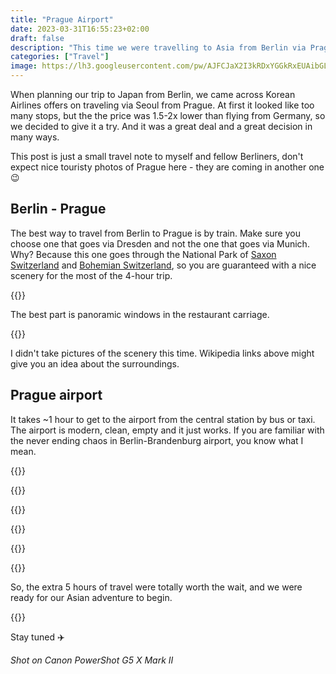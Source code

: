 ```yaml
---
title: "Prague Airport"
date: 2023-03-31T16:55:23+02:00
draft: false
description: "This time we were travelling to Asia from Berlin via Prague, and that was one of the best decisions."
categories: ["Travel"]
image: https://lh3.googleusercontent.com/pw/AJFCJaX2I3kRDxYGGkRxEUAibGLF-nTWP-4c03zdM9GoO9P9fCjfi9mehwBNsWYfM4QcWR-TSRePcGGwhyTyb4PAGYm5XmG6JWux60SlkEN6nPWR_U8npNNYJEHxug2KuU34IGF9yd_p9qVW6d0Lx2i7VQkEbA=w2400-h1800-s
---
```


When planning our trip to Japan from Berlin, we came across Korean Airlines offers on traveling via Seoul from Prague. At first it looked like too many stops, but the the price was 1.5-2x lower than flying from Germany, so we decided to give it a try. And it was a great deal and a great decision in many ways.

<!-- more -->

This post is just a small travel note to myself and fellow Berliners, don't expect nice touristy photos of Prague here - they are coming in another one 😉

## Berlin - Prague

The best way to travel from Berlin to Prague is by train. Make sure you choose one that goes via Dresden and not the one that goes via Munich. Why? Because this one goes through the National Park of [Saxon Switzerland](https://en.wikipedia.org/wiki/Saxon_Switzerland) and [Bohemian Switzerland](https://en.wikipedia.org/wiki/Bohemian_Switzerland), so you are guaranteed with a nice scenery for the most of the 4-hour trip.

{{<photo caption="Veronika approves" src="https://lh3.googleusercontent.com/pw/AJFCJaXzUu0NREKG4nmJdhFbopH1iBtgVdjIQHkJ9E4qg16BIqttBRFoPeLlPawjnAMs61oFiKuv3nBg7pQf5HwSr1p7FDB2CSBl-63R7S7MykFj9wC9wU_MjZV7i-_3FakDb5W3ainvF68BN2EzHvG2fKZ-4w=w4032-h3024-no" thumb="https://lh3.googleusercontent.com/pw/AJFCJaXzUu0NREKG4nmJdhFbopH1iBtgVdjIQHkJ9E4qg16BIqttBRFoPeLlPawjnAMs61oFiKuv3nBg7pQf5HwSr1p7FDB2CSBl-63R7S7MykFj9wC9wU_MjZV7i-_3FakDb5W3ainvF68BN2EzHvG2fKZ-4w=w1680-h1260-s" width="840" height="630" src-width="4032" src-height="3024" >}}

The best part is panoramic windows in the restaurant carriage.

{{<photo caption="In the restaurant on the train to Prague" src="https://lh3.googleusercontent.com/pw/AJFCJaXcQ1yxzuMGxg_cchA_JKIsiO4NlVtFowd8KjZ54zbb_JuZuCvoUzwePBZZguiwswH2mbGvPh6CUg1vG-7PVk_vQwvCu5kEQCQarYgRQMg1EqH61qql4GH_sQY8Iv7kki3-6ph9SDYsmh5W8xKtZUFQrA=w4032-h3024-no" thumb="https://lh3.googleusercontent.com/pw/AJFCJaXcQ1yxzuMGxg_cchA_JKIsiO4NlVtFowd8KjZ54zbb_JuZuCvoUzwePBZZguiwswH2mbGvPh6CUg1vG-7PVk_vQwvCu5kEQCQarYgRQMg1EqH61qql4GH_sQY8Iv7kki3-6ph9SDYsmh5W8xKtZUFQrA=w1680-h1260-s" width="840" height="630" src-width="4032" src-height="3024" >}}

I didn't take pictures of the scenery this time. Wikipedia links above might give you an idea about the surroundings.

## Prague airport

It takes ~1 hour to get to the airport from the central station by bus or taxi. The airport is modern, clean, empty and it just works. If you are familiar with the never ending chaos in Berlin-Brandenburg airport, you know what I mean.

{{<gallery>}}

{{<photo caption="There is a piano in one of the waiting areas" src="https://lh3.googleusercontent.com/pw/AJFCJaXmikIPa_97Xmt6wuzwFGWfSAuLoSytyWSEuFYI_XaLAoK6JlNk278ItRratwkcTPruKSHQKdc75BOM_z97Z2In6vW7lzsOqr4V1xGllp5Iafn6eBPEbJzjQh3YAZHMeRx4UecmNMhlp5CSWVsqDTIbBQ=w3024-h4032-no" thumb="https://lh3.googleusercontent.com/pw/AJFCJaXmikIPa_97Xmt6wuzwFGWfSAuLoSytyWSEuFYI_XaLAoK6JlNk278ItRratwkcTPruKSHQKdc75BOM_z97Z2In6vW7lzsOqr4V1xGllp5Iafn6eBPEbJzjQh3YAZHMeRx4UecmNMhlp5CSWVsqDTIbBQ=w540-h720-s" width="180" height="240" src-width="3024" src-height="4032" >}}

{{<photo caption="I can pretend to know how to play" src="https://lh3.googleusercontent.com/pw/AJFCJaXuafgwO_SdPi7W_jZ-GfK_41QPoXZO0nTNWGw3t5wr0rBSg4jf9q31iUFbkUnuE8ueuYhGDpiM_lJjf5feiATKxbt0dar3ys5Nwnc18-zWVI5LOfGXZTIn87_6Pm64Al8cj5JBa3ZWlBFtASAhusYEIA=w4032-h3024-no" thumb="https://lh3.googleusercontent.com/pw/AJFCJaXuafgwO_SdPi7W_jZ-GfK_41QPoXZO0nTNWGw3t5wr0rBSg4jf9q31iUFbkUnuE8ueuYhGDpiM_lJjf5feiATKxbt0dar3ys5Nwnc18-zWVI5LOfGXZTIn87_6Pm64Al8cj5JBa3ZWlBFtASAhusYEIA=w960-h720-s" width="320" height="240" src-width="4032" src-height="3024" >}}

{{<photo caption="Ready to go" src="https://lh3.googleusercontent.com/pw/AJFCJaW4ziOArPIoNlDFp2xTZ7My8uDvw6txzKnAB5Uh2Nlobpu23jQjjDEgIqwSgUwiEfzriTM0EZ8QVFXCHYS3R2jY0BlbUFKei4WlsYRO7JoVv6Lgz6JWCJ95GOUbOv4j0ZtKpbsjWLp2h6JGgN9ChFyTpQ=w4032-h3024-no" thumb="https://lh3.googleusercontent.com/pw/AJFCJaW4ziOArPIoNlDFp2xTZ7My8uDvw6txzKnAB5Uh2Nlobpu23jQjjDEgIqwSgUwiEfzriTM0EZ8QVFXCHYS3R2jY0BlbUFKei4WlsYRO7JoVv6Lgz6JWCJ95GOUbOv4j0ZtKpbsjWLp2h6JGgN9ChFyTpQ=w960-h720-s" width="320" height="240" src-width="4032" src-height="3024" >}}

{{<photo caption="Welcome onboard" src="https://lh3.googleusercontent.com/pw/AJFCJaX9JwfZBvK2eZ3eXTzzo8Q8Fvu05hEsL617N9sDMW4NA3Z_t0fSTAvygzFBe-8K5qzcdYOI0WzHLWFZSLwqL_h6iCa2xPyk0wLVVzuTaxJo82PoEC73K2Qf71X0pck36GPU11oN9rOoYb77RctBH-700A=w4032-h3024-no" thumb="https://lh3.googleusercontent.com/pw/AJFCJaX9JwfZBvK2eZ3eXTzzo8Q8Fvu05hEsL617N9sDMW4NA3Z_t0fSTAvygzFBe-8K5qzcdYOI0WzHLWFZSLwqL_h6iCa2xPyk0wLVVzuTaxJo82PoEC73K2Qf71X0pck36GPU11oN9rOoYb77RctBH-700A=w960-h720-s" width="320" height="240" src-width="4032" src-height="3024" >}}

{{</gallery>}}

So, the extra 5 hours of travel were totally worth the wait, and we were ready for our Asian adventure to begin.

{{<photo caption="Flying somewhere over China" src="https://lh3.googleusercontent.com/pw/AJFCJaX5iz4iXdC6-1i6Jj7L2EhoVORP-zXNTVLBCPWAIJdSP3vqZ7kZKYzxUCCB7mIQyIJJbQYsLuL1IRJexw6NOSbFp6T_YboB1YrVzcUZ6JVYS2ISDkkAgI0XwAkLgL-89A9tb2QWnpEDu02Ee5KQQSEISQ=w3024-h4032-no" thumb="https://lh3.googleusercontent.com/pw/AJFCJaX5iz4iXdC6-1i6Jj7L2EhoVORP-zXNTVLBCPWAIJdSP3vqZ7kZKYzxUCCB7mIQyIJJbQYsLuL1IRJexw6NOSbFp6T_YboB1YrVzcUZ6JVYS2ISDkkAgI0XwAkLgL-89A9tb2QWnpEDu02Ee5KQQSEISQ=w1680-h2240-s" width="840" height="1120" src-width="3024" src-height="4032" >}}

Stay tuned ✈️

_Shot on Canon PowerShot G5 X Mark II_
